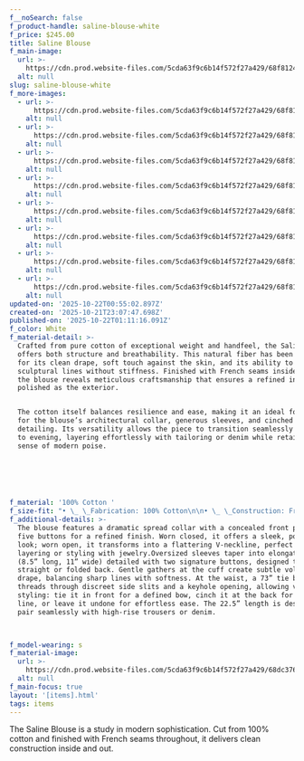```yaml
---
f__noSearch: false
f_product-handle: saline-blouse-white
f_price: $245.00
title: Saline Blouse
f_main-image:
  url: >-
    https://cdn.prod.website-files.com/5cda63f9c6b14f572f27a429/68f812431b3e5ce75d9d52dc_68f6a6ccd0821142aca99606_68bde4c04488ce66831a63b8_Urban%252520Wall%252520Collage%252520Under%252520Daylight%252520copy.avif
  alt: null
slug: saline-blouse-white
f_more-images:
  - url: >-
      https://cdn.prod.website-files.com/5cda63f9c6b14f572f27a429/68f812422f57198f961705ad_68f6a6ccf36b42f64f7a2b44_68c44d02266ad611a66a7aee_06.avif
    alt: null
  - url: >-
      https://cdn.prod.website-files.com/5cda63f9c6b14f572f27a429/68f812422f57198f961705b0_68f6a6ccf36b42f64f7a2b47_68c44d021602c86fcc7653b6_05.avif
    alt: null
  - url: >-
      https://cdn.prod.website-files.com/5cda63f9c6b14f572f27a429/68f812422f57198f961705b6_68f6a6ccf36b42f64f7a2b54_68c44d026d92ff010b2fa12e_04.avif
    alt: null
  - url: >-
      https://cdn.prod.website-files.com/5cda63f9c6b14f572f27a429/68f812422f57198f961705b9_68f6a6ccf36b42f64f7a2b3d_68c44d0222be9599ecad2a6e_07.avif
    alt: null
  - url: >-
      https://cdn.prod.website-files.com/5cda63f9c6b14f572f27a429/68f81242cd62cde89ade848c_68f6a6ccb18ad0675b502534_68c44d019d314bf2bc6d1c33_08.avif
    alt: null
  - url: >-
      https://cdn.prod.website-files.com/5cda63f9c6b14f572f27a429/68f81242cd62cde89ade847f_68f6a6ccb18ad0675b502531_68c44d01b79af960566299e6_03.avif
    alt: null
  - url: >-
      https://cdn.prod.website-files.com/5cda63f9c6b14f572f27a429/68f812422f57198f961705b3_68f6a6ccf36b42f64f7a2b4a_68c44d02e0a68dc4b61f8ff9_02.avif
    alt: null
  - url: >-
      https://cdn.prod.website-files.com/5cda63f9c6b14f572f27a429/68f812422f57198f961705bf_68f6a6ccf36b42f64f7a2b4d_68c44d0303143daa85c804f6_01.avif
    alt: null
updated-on: '2025-10-22T00:55:02.897Z'
created-on: '2025-10-21T23:07:47.698Z'
published-on: '2025-10-22T01:11:16.091Z'
f_color: White
f_material-detail: >-
  Crafted from pure cotton of exceptional weight and handfeel, the Saline Blouse
  offers both structure and breathability. This natural fiber has been selected
  for its clean drape, soft touch against the skin, and its ability to hold
  sculptural lines without stiffness. Finished with French seams inside and out,
  the blouse reveals meticulous craftsmanship that ensures a refined interior as
  polished as the exterior.


  The cotton itself balances resilience and ease, making it an ideal foundation
  for the blouse’s architectural collar, generous sleeves, and cinched waist
  detailing. Its versatility allows the piece to transition seamlessly from day
  to evening, layering effortlessly with tailoring or denim while retaining a
  sense of modern poise.


  ‍


  ‍
f_material: '100% Cotton '
f_size-fit: "• \_ \_Fabrication: 100% Cotton\n\n• \_ \_Construction: French seams \_\n\n• \_ \_Fit: Oversized; size down for a closer fit \_ \_\n\n• \_ \_Length: 22.5” \_ \_\n\n• \_ \_Sleeve length: 34” \_ \_\n\n• \_ \_Cuff: 8.5” long, 11” wide \_ \_\n\n• \_ \_Waist tie: 73” long, 3.5” wide\n\n‍\n\nModel is 5’9” with a 33” bust, wearing size Small.\n\n‍"
f_additional-details: >-
  The blouse features a dramatic spread collar with a concealed front placket of
  five buttons for a refined finish. Worn closed, it offers a sleek, polished
  look; worn open, it transforms into a flattering V-neckline, perfect for
  layering or styling with jewelry.Oversized sleeves taper into elongated cuffs
  (8.5” long, 11” wide) detailed with two signature buttons, designed to be worn
  straight or folded back. Gentle gathers at the cuff create subtle volume and
  drape, balancing sharp lines with softness. At the waist, a 73” tie belt
  threads through discreet side slits and a keyhole opening, allowing versatile
  styling: tie it in front for a defined bow, cinch it at the back for a sleeker
  line, or leave it undone for effortless ease. The 22.5” length is designed to
  pair seamlessly with high-rise trousers or denim.


  ‍
f_model-wearing: s
f_material-image:
  url: >-
    https://cdn.prod.website-files.com/5cda63f9c6b14f572f27a429/68dc376c88f9686f7efb337a_whit-fab-blou.jpg
  alt: null
f_main-focus: true
layout: '[items].html'
tags: items
---
```


The Saline Blouse is a study in modern sophistication. Cut from 100% cotton and finished with French seams throughout, it delivers clean construction inside and out.

